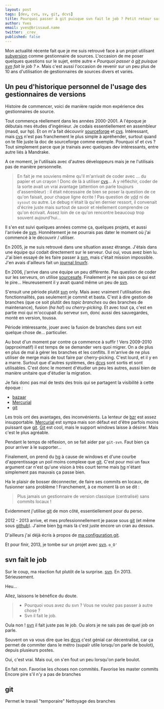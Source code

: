 ```yaml
---
layout: post
tags: [dev, cvs, sv, git, dcvs]
title: Pourquoi passer à git puisque svn fait le job ? Petit retour sur la dernière décennie.
author: Yves
email: yves@brissaud.name
twitter: _crev_
published: false
---
```


Mon actualité récente fait que je me suis retrouvé face à un projet utilisant [subversion][svn] comme gestionnaire de sources. L'occasion de me poser quelques questions sur le sujet, entre autre _« Pourquoi passer à [git][] puisque [svn][] fait le job ? »_. Mais c'est aussi l'occasion de revenir sur un peu plus de 10 ans d'utilisation de gestionnaires de sources divers et variés.

## Un peu d'historique personnel de l'usage des gestionnaires de versions

Histoire de commencer, voici de manière rapide mon expérience des gestionnaires de source.

Tout commença réellement dans les années 2000-2001. A l'époque je débutais mes études d'ingénieur. Je codais essentiellement en assembleur (masd, sur hp). Et on m'a fait découvrir [sourceforge](http://sf.net) et [cvs][]. Intéressant, mais [cvs][] n'est pas franchement le plus simple à apréhender, surtout quand on te file juste la doc de sourceforge comme exemple. Pourquoi sf et cvs ? Tout simplement parce que je trainais avec quelques dev intéressants, entre autre liés à Mandrake.

A ce moment, je l'utilisais avec d'autres développeurs mais je ne l'utilisais pas de manière personnelle.

> En fait je me souviens même qu'il m'arrivait de coder avec … du papier et un crayon ! Donc de là à utiliser [cvs][]…
> A y réfléchir, coder de la sorte avait un vrai avantage (attention on parle toujours d'assembleur) : il était nécessaire de bien se poser la question de ce qu'on faisait, pour chaque ligne écrite ! Pas question de <abbr title="var_dump debug">vdd</abbr> ni de `sysout` ou autre. Le debug n'était là qu'en dernier ressort, il convenait d'écrire juste mais surtout de savoir et réellement comprendre ce qu'on écrivait. Assez loin de ce qu'on rencontre beaucoup trop souvent aujourd'hui…

Il s'en est suivi quelques années comme ça, quelques projets, et aussi l'arrivée de [svn][]. Honnêtement je ne pourrais pas dater le moment où j'ai commencé à le découvrir / utiliser.

En 2005, je me suis retrouvé dans une situation assez étrange. J'étais dans une équipe qui codait directement sur le serveur. Oui oui, vous avez bien lu. J'ai bien essayé de les faire passer à [svn][], mais c'était mission impossible. J'en avais d'ailleurs fait un [journal linuxfr](https://linuxfr.org/users/crev/journaux/gestion-de-version-pour-applis-web).

En 2006, j'arrive dans une équipe un peu différente. Pas question de coder sur les serveurs, on utilise [sourcesafe][]. Finalement je ne sais pas ce qui est le pire… Heureusement il y avait quand même un peu de [svn][].

S'ensuit une période plutôt [svn][] only. Mais avec vraiment l'utilisation des fonctionnalités, pas seulement je commit et basta. C'est à dire gestion de branches (que ce soit plutôt des _topic branches_ ou des branches de maintenance), fusion (_ha ha!_) ou _cherry-picking_. Et avec tout ça, c'est en partie moi qui m'occupait du serveur svn, donc aussi des sauvegardes, monté en version, toussa.

Période intéressante, jouer avec la fusion de branches dans svn est quelque chose de… particulier.

Au bout d'un moment par contre ça commence à suffir ! Vers 2009-2010 (approximatif) il est temps de se demander vers quoi migrer. On a de plus en plus de mal à gérer les branches et les conflits. Il m'arrive de ne plus utiliser de merge mais de tout faire par cherry-picking. C'est lourd, et il y en a marre. Surtout que d'autres systèmes, des [dcvs][] sont sortis et sont utilisables. C'est donc le moment d'étudier un peu les autres, aussi bien de manière unitaire que d'étudier la migration.

Je fais donc pas mal de tests des trois qui se partagent la visibilité à cette époque :

* [bazaar][bzr]
* [Mercurial][hg]
* [git][]

Les trois ont des avantages, des inconvénients. La lenteur de [bzr][] est assez insupportable. [Mercurial][hg] est sympa mais son défaut est d'être parfois moins puissant que [git][]. [Git][git] est cool, mais le support windows laisse à désirer. Mais c'est le plus agréable.

Pendant le temps de réflexion, on se fait aider par `git-svn`. Faut bien ça pour arriver à le supporter…

Finalement, on prend du [hg][] à cause de windows et d'une courbe d'apprentissage un poil moins complexe que [git][]. C'est pour moi un faux argument car n'est qu'une vision à très court terme mais [hg][] n'étant simplement pas mauvais ça passe bien.

Ha le plaisir de bosser déconnecter, de faire ses commits en locaux, de fusionner sans problème ! Franchement, à ce moment là on se dit :

> Plus jamais un gestionnaire de version classique (centralisé) sans commits locaux !

Evidemment j'utilise [git][] de mon côté, essentiellement pour du perso.

2012 - 2013 arrive, et mes professionnellement je passe sous [git][] (et même sous [github](https://github.com)). J'aime bien [hg][] mais là c'est juste encore un cran au dessus.

D'ailleurs j'ai déjà écris à propos de [ma configuration git][confgit].

Et pour finir, 2013, je tombe sur un projet avec [svn][]. `o_O'`

## svn fait le job

Sur le coup, ma réaction fut plutôt de la surprise. [svn][]. En 2013. Sérieusement.

Heu…

Allez, laissons le bénéfice du doute.

> - Pourquoi vous avez du svn ? Vous ne voulez pas passer à autre chose ?
> - Svn il fait le job.

Oula non ! [svn][] il fait juste pas le job. Ou alors je ne sais pas de quel job on parle.

Souvent on va vous dire que les [dcvs][] c'est génial car décentralisé, car ça permet de commiter dans le métro (supaïr utile lorsqu'on parle de boulot), depuis plusieurs postes.

Oui, c'est vrai. Mais oui, on s'en fout un peu lorsqu'on parle boulot. 

En fait non.
Favorise les choses non commités.
Favorise les master commits
Encore pire s'il n'y a pas de branches

## git

Permet le travail "temporaire"
Nettoyage des branches

[svn]: http://subversion.apache.org/
[git]: http://git-scm.com
[cvs]: http://fr.wikipedia.org/wiki/Concurrent_versions_system
[hg]: http://mercurial.selenic.com/
[bzr]: http://bazaar.canonical.com/
[dcvs]: http://en.wikipedia.org/wiki/Distributed_Concurrent_Versions_System
[sourcesafe]: http://fr.wikipedia.org/wiki/Microsoft_Visual_SourceSafe
[confgit]: http://log.winsos.net/2013/02/06/ma-configuration-git.html

